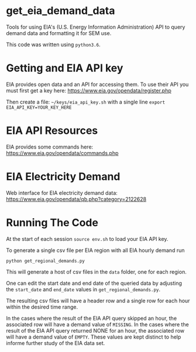 # get_eia_demand_data
Tools for using EIA's (U.S. Energy Information Administration) API to query demand data and formatting it for SEM use.

This code was written using `python3.6`.

# Getting and EIA API key

EIA provides open data and an API for accessing them. To use their API you must first get a key here: https://www.eia.gov/opendata/register.php

Then create a file: `~/keys/eia_api_key.sh` with a single line `export EIA_API_KEY=YOUR_KEY_HERE`


# EIA API Resources

EIA provides some commands here: https://www.eia.gov/opendata/commands.php


# EIA Electricity Demand

Web interface for EIA electricity demand data: https://www.eia.gov/opendata/qb.php?category=2122628


# Running The Code

At the start of each session `source env.sh` to load your EIA API key.

To generate a single csv file per EIA region with all EIA hourly demand run

```
python get_regional_demands.py
```

This will generate a host of csv files in the `data` folder, one for each region. 

One can edit the start date and end date of the queried data by adjusting the `start_date`
and `end_date` values in `get_regional_demands.py`.

The resulting csv files will have a header row and a single row for each hour within
the desired time range.

In the cases where the result of the EIA API query skipped
an hour, the associated row will have a demand value of `MISSING`.
In the cases where the result of the EIA API query returned NONE for
an hour, the associated row will have a demand value of `EMPTY`.
These values are kept distinct to help informe further study of the EIA data set.
